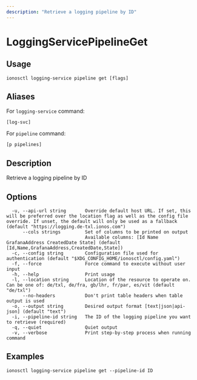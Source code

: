 ```yaml
---
description: "Retrieve a logging pipeline by ID"
---
```


# LoggingServicePipelineGet

## Usage

```text
ionosctl logging-service pipeline get [flags]
```

## Aliases

For `logging-service` command:

```text
[log-svc]
```

For `pipeline` command:

```text
[p pipelines]
```

## Description

Retrieve a logging pipeline by ID

## Options

```text
  -u, --api-url string       Override default host URL. If set, this will be preferred over the location flag as well as the config file override. If unset, the default will only be used as a fallback (default "https://logging.de-txl.ionos.com")
      --cols strings         Set of columns to be printed on output 
                             Available columns: [Id Name GrafanaAddress CreatedDate State] (default [Id,Name,GrafanaAddress,CreatedDate,State])
  -c, --config string        Configuration file used for authentication (default "$XDG_CONFIG_HOME/ionosctl/config.yaml")
  -f, --force                Force command to execute without user input
  -h, --help                 Print usage
  -l, --location string      Location of the resource to operate on. Can be one of: de/txl, de/fra, gb/lhr, fr/par, es/vit (default "de/txl")
      --no-headers           Don't print table headers when table output is used
  -o, --output string        Desired output format [text|json|api-json] (default "text")
  -i, --pipeline-id string   The ID of the logging pipeline you want to retrieve (required)
  -q, --quiet                Quiet output
  -v, --verbose              Print step-by-step process when running command
```

## Examples

```text
ionosctl logging-service pipeline get --pipeline-id ID
```

